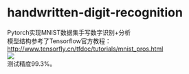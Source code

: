 # handwritten-digit-recognition
Pytorch实现MNIST数据集手写数字识别+分析  
模型结构参考了Tensorflow官方教程：http://www.tensorfly.cn/tfdoc/tutorials/mnist_pros.html  
![](https://pic.downk.cc/item/5e786ba95c560911299239db.png)  
测试精度99.3%。
